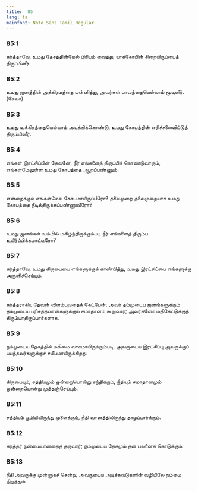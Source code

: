 ```yaml
---
title:  85
lang: ta
mainfont: Noto Sans Tamil Regular
---
```


###  85:1

கர்த்தாவே, உமது தேசத்தின்மேல் பிரியம் வைத்து, யாக்கோபின் சிறையிருப்பைத் திருப்பினீர்.

###  85:2

உமது ஜனத்தின் அக்கிரமத்தை மன்னித்து, அவர்கள் பாவத்தையெல்லாம் மூடினீர். (சேலா)

###  85:3

உமது உக்கிரத்தையெல்லாம் அடக்கிக்கொண்டு, உமது கோபத்தின் எரிச்சலைவிட்டுத் திரும்பினீர்.

###  85:4

எங்கள் இரட்சிப்பின் தேவனே, நீர் எங்களைத் திருப்பிக் கொண்டுவாரும், எங்கள்மேலுள்ள உமது கோபத்தை ஆறப்பண்ணும்.

###  85:5

என்றைக்கும் எங்கள்மேல் கோபமாயிருப்பீரோ? தலைமுறை தலைமுறையாக உமது கோபத்தை நீடித்திருக்கப்பண்ணுவீரோ?

###  85:6

உமது ஜனங்கள் உம்மில் மகிழ்ந்திருக்கும்படி நீர் எங்களைத் திரும்ப உயிர்ப்பிக்கமாட்டீரோ?

###  85:7

கர்த்தாவே, உமது கிருபையை எங்களுக்குக் காண்பித்து, உமது இரட்சிப்பை எங்களுக்கு அருளிச்செய்யும்.

###  85:8

கர்த்தராகிய தேவன் விளம்புவதைக் கேட்பேன்; அவர் தம்முடைய ஜனங்களுக்கும் தம்முடைய பரிசுத்தவான்களுக்கும் சமாதானம் கூறுவார்; அவர்களோ மதிகேட்டுக்குத் திரும்பாதிருப்பார்களாக.

###  85:9

நம்முடைய தேசத்தில் மகிமை வாசமாயிருக்கும்படி, அவருடைய இரட்சிப்பு அவருக்குப் பயந்தவர்களுக்குச் சமீபமாயிருக்கிறது.

###  85:10

கிருபையும், சத்தியமும் ஒன்றையொன்று சந்திக்கும், நீதியும் சமாதானமும் ஒன்றையொன்று முத்தஞ்செய்யும்.

###  85:11

சத்தியம் பூமியிலிருந்து முளைக்கும், நீதி வானத்திலிருந்து தாழப்பார்க்கும்.

###  85:12

கர்த்தர் நன்மையானதைத் தருவார்; நம்முடைய தேசமும் தன் பலனைக் கொடுக்கும்.

###  85:13

நீதி அவருக்கு முன்னாகச் சென்று, அவருடைய அடிச்சுவடுகளின் வழியிலே நம்மை நிறுத்தும்.

